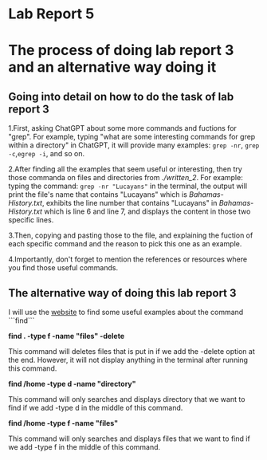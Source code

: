 # Lab Report 5

# The process of doing lab report 3 and an alternative way doing it

## Going into detail on how to do the task of lab report 3

1.First, asking ChatGPT about some more commands and fuctions for "grep". For example, typing "what are some interesting commands for grep within a directory" in ChatGPT, it will provide many examples: ```grep -nr```, ```grep -c```,```egrep -i```, and so on.

2.After finding all the examples that seem useful or interesting, then try those commanda on files and directories from *./written_2*. For example: typing the command: ```grep -nr "Lucayans"``` in the terminal, the output will print the file's name that contains "Lucayans" which is *Bahamas-History.txt*, exhibits the line number that contains "Lucayans" in *Bahamas-History.txt* which is line 6 and line 7, and displays the content in those two specific lines.

3.Then, copying and pasting those to the file, and explaining the fuction of each specific command and the reason to pick this one as an example.

4.Importantly, don't forget to mention the references or resources where you find those useful commands.

## The alternative way of doing this lab report 3

I will use the [website]([https://code.visualstudio.com/](https://linuxconfig.org/find)) to find some useful examples about the command ```find```

**find . -type f -name "files" -delete** 

This command will deletes files that is put in if we add the -delete option at the end. However, it will not display anything in the terminal after running this command.

**find /home -type d -name "directory"**

This command will only searches and displays directory that we want to find if we add -type d in the middle of this command. 

**find /home -type f -name "files"**

This command will only searches and displays files that we want to find if we add -type f in the middle of this command. 
